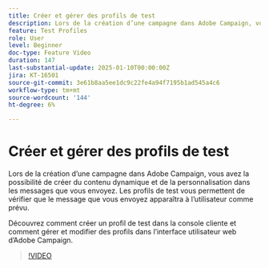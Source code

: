 ```yaml
---
title: Créer et gérer des profils de test
description: Lors de la création d’une campagne dans Adobe Campaign, vous avez la possibilité de créer du contenu dynamique et de la personnalisation dans les messages que vous envoyez. Les profils de test vous permettent de vérifier que le message que vous envoyez apparaîtra à l’utilisateur comme prévu. Découvrez comment créer un profil de test dans la console cliente et comment gérer et modifier des profils dans l’interface utilisateur web d’Adobe Campaign.
feature: Test Profiles
role: User
level: Beginner
doc-type: Feature Video
duration: 147
last-substantial-update: 2025-01-10T00:00:00Z
jira: KT-16501
source-git-commit: 3e61b8aa5ee1dc9c22fe4a94f7195b1ad545a4c6
workflow-type: tm+mt
source-wordcount: '144'
ht-degree: 6%

---
```



# Créer et gérer des profils de test

Lors de la création d’une campagne dans Adobe Campaign, vous avez la possibilité de créer du contenu dynamique et de la personnalisation dans les messages que vous envoyez. Les profils de test vous permettent de vérifier que le message que vous envoyez apparaîtra à l’utilisateur comme prévu.

Découvrez comment créer un profil de test dans la console cliente et comment gérer et modifier des profils dans l’interface utilisateur web d’Adobe Campaign.

>[!VIDEO](https://video.tv.adobe.com/v/3442844/?learn=on&enablevpops)
